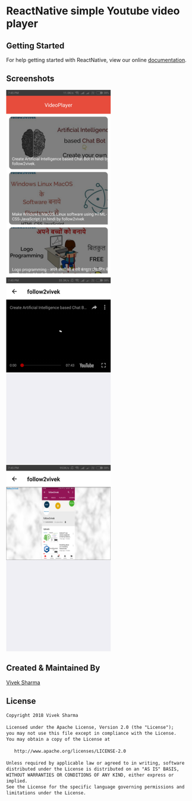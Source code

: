 # ReactNative simple Youtube video player

## Getting Started

For help getting started with ReactNative, view our online
[documentation](https://facebook.github.io/react-native/).

## Screenshots
<img src="./screenshots/ss_1.png" height="500em"/> <img src="./screenshots/ss_2.png" height="500em"/> <img src="./screenshots/ss_3.png" height="500em"/>


## Created & Maintained By

[Vivek Sharma](https://github.com/follow2vivek)

## License

    Copyright 2018 Vivek Sharma

    Licensed under the Apache License, Version 2.0 (the "License");
    you may not use this file except in compliance with the License.
    You may obtain a copy of the License at

       http://www.apache.org/licenses/LICENSE-2.0

    Unless required by applicable law or agreed to in writing, software
    distributed under the License is distributed on an "AS IS" BASIS,
    WITHOUT WARRANTIES OR CONDITIONS OF ANY KIND, either express or implied.
    See the License for the specific language governing permissions and
    limitations under the License.
